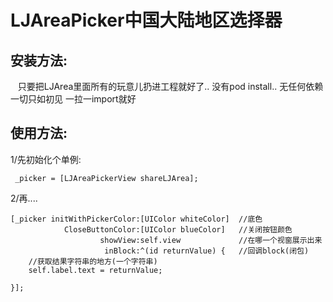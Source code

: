 # LJAreaPicker中国大陆地区选择器

## 安装方法:

    只要把LJArea里面所有的玩意儿扔进工程就好了.. 没有pod install.. 无任何依赖  一切只如初见 一拉一import就好

## 使用方法:

1/先初始化个单例:

     _picker = [LJAreaPickerView shareLJArea];

2/再....

    [_picker initWithPickerColor:[UIColor whiteColor]  //底色
                CloseButtonColor:[UIColor blueColor]   //关闭按钮颜色
                        showView:self.view             //在哪一个视窗展示出来
                         inBlock:^(id returnValue) {   //回调block(闭包)
        //获取结果字符串的地方(一个字符串)
        self.label.text = returnValue;

    }];
